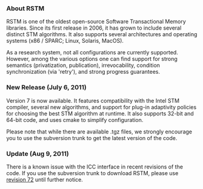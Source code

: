 ### About RSTM ###
RSTM is one of the oldest open-source Software Transactional Memory libraries.  Since its first release in 2006, it has grown to include several distinct STM algorithms.  It also supports several architectures and operating systems (x86 / SPARC; Linux, Solaris, MacOS).

As a research system, not all configurations are currently supported.  However, among the various options one can find support for strong semantics (privatization, publication), irrevocability, condition synchronization (via 'retry'), and strong progress guarantees.

### New Release (July 6, 2011) ###

Version 7 is now available.  It features compatibility with the Intel STM compiler, several new algorithms, and support for plug-in adaptivity policies for choosing the best STM algorithm at runtime.  It also supports 32-bit and 64-bit code, and uses cmake to simplify configuration.

Please note that while there are available .tgz files, we strongly encourage you to use the subversion trunk to get the latest version of the code.

### Update (Aug 9, 2011) ###
There is a known issue with the ICC interface in recent revisions of the code.  If you use the subversion trunk to download RSTM, please use [revision 72](https://code.google.com/p/rstm/source/detail?r=72) until further notice.